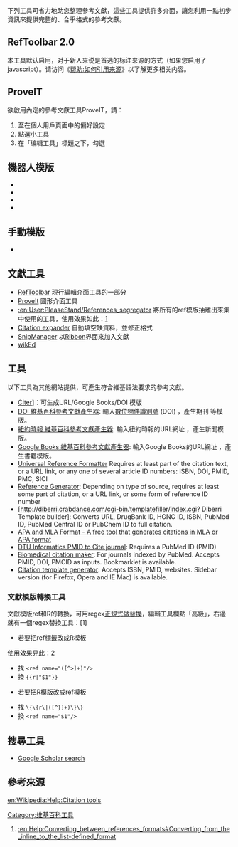下列工具可省力地助您整理參考文獻，這些工具提供許多介面，讓您利用一點初步資訊來提供完整的、合乎格式的參考文獻。

## RefToolbar 2.0

本工具默认启用，对于新人来说是首选的标注来源的方式（如果您启用了javascript）。请访问《[帮助:如何引用来源](https://zh.wikipedia.org/wiki/帮助:如何引用来源 "wikilink")》以了解更多相关内容。

## ProveIT

欲啟用內定的參考文獻工具ProveIT，請：

1.  至在個人用戶頁面中的偏好設定
2.  點選小工具
3.  在「编辑工具」標題之下，勾選

## 機器人模版

  -
  -
  -
  -
## 手動模版

  -
## 文獻工具

  - [RefToolbar](https://zh.wikipedia.org/wiki/Wikipedia:RefToolbar "wikilink") 現行編輯介面工具的一部分
  - [ProveIt](https://zh.wikipedia.org/wiki/:en:User:ProveIt_GT "wikilink") 圖形介面工具
  - [:en:User:PleaseStand/References_segregator](https://zh.wikipedia.org/wiki/:en:User:PleaseStand/References_segregator "wikilink") 將所有的ref模版抽離出來集中使用的工具，使用效果如此：[1](http://zh.wikipedia.org/w/index.php?title=%E7%89%9B%E6%B4%A5%E5%A4%A7%E5%AD%B8%E5%9F%BA%E5%B8%83%E7%88%BE%E5%AD%B8%E9%99%A2&diff=24872858&oldid=24751683)
  - [Citation expander](https://zh.wikipedia.org/wiki/:en:Wikipedia:Citation_expander "wikilink") 自動填空缺資料，並修正格式
  - [SnipManager](https://zh.wikipedia.org/wiki/:en:User:Odie5533/SnipManager.user.js "wikilink") 以[Ribbon](../Page/Ribbon.md "wikilink")界面來加入文獻
  - [wikEd](https://zh.wikipedia.org/wiki/:en:User:Cacycle/wikEd "wikilink")

## 工具

以下工具為其他網站提供，可產生符合維基語法要求的參考文獻。

  - [Citer](https://tools.wmflabs.org/citer/)\]：可生成URL/Google Books/DOI 模版
  - [DOI 維基百科參考文獻產生器](http://reftag.appspot.com/doiweb.py): 輸入[數位物件識別號](https://zh.wikipedia.org/wiki/數位物件識別號 "wikilink") (DOI) ，產生期刊 等模版。
  - [紐約時報 維基百科參考文獻產生器](http://reftag.appspot.com/nytweb.py): 輸入紐約時報的URL網址 ，產生新聞模版。
  - [Google Books 維基百科參考文獻產生器](http://reftag.appspot.com/): 輸入Google Books的URL網址 ，產生書籍模版。
  - [Universal Reference Formatter](https://zh.wikipedia.org/wiki/tools:~verisimilus/Scholar/Cite.php "wikilink") Requires at least part of the citation text, or a URL link, or any one of several article ID numbers: ISBN, DOI, PMID, PMC, SICI
  - [Reference Generator](https://zh.wikipedia.org/wiki/tools:~magnus/makeref.php "wikilink"): Depending on type of source, requires at least some part of citation, or a URL link, or some form of reference ID number
  - \[<http://diberri.crabdance.com/cgi-bin/templatefiller/index.cgi>? Diberri Template builder\]: Converts URL, DrugBank ID, HGNC ID, ISBN, PubMed ID, PubMed Central ID or PubChem ID to full citation.
  - [APA and MLA Format - A free tool that generates citations in MLA or APA format](http://apa-mla-format.com/mla-format/)
  - [DTU Informatics PMID to Cite journal](http://neuro.imm.dtu.dk/cgi-bin/brede_bib_pmid2wpcitejournal.py): Requires a PubMed ID (PMID)
  - [Biomedical citation maker](http://sumsearch.org/cite/): For journals indexed by PubMed. Accepts PMID, DOI, PMCID as inputs. Bookmarklet is available.
  - [Citation template generator](https://zh.wikipedia.org/wiki/tools:~holek/cite-gen "wikilink"): Accepts ISBN, PMID, websites. Sidebar version (for Firefox, Opera and IE Mac) is available.

### 文獻模版轉換工具

文獻模版ref和R的轉換，可用regex[正規式做替換](https://zh.wikipedia.org/wiki/正規式 "wikilink")，編輯工具欄點「高級」，右邊就有一個regex替換工具：\[1\]

  - 若要把ref標籤改成R模板

使用效果見此：[2](http://zh.wikipedia.org/w/index.php?title=%E7%89%9B%E6%B4%A5%E5%A4%A7%E5%AD%B8%E5%9F%BA%E5%B8%83%E7%88%BE%E5%AD%B8%E9%99%A2&diff=24873593&oldid=24873564)

  - 找 `<ref name="([^>]+)"/>`
  - 換 `{{r|"$1"}}`

<!-- end list -->

  - 若要把R模版改成ref模板

<!-- end list -->

  - 找 `\{\{r\|([^}]+)\}\}`
  - 換 `<ref name="$1"/>`

## 搜尋工具

  - [Google Scholar search](https://zh.wikipedia.org/wiki/tools:~verisimilus/Scholar/ "wikilink")

## 參考來源

[en:Wikipedia:Help:Citation tools](https://zh.wikipedia.org/wiki/en:Wikipedia:Help:Citation_tools "wikilink")

[Category:维基百科工具](https://zh.wikipedia.org/wiki/Category:维基百科工具 "wikilink")

1.  [:en:Help:Converting_between_references_formats\#Converting_from_the_inline_to_the_list-defined_format](https://zh.wikipedia.org/wiki/:en:Help:Converting_between_references_formats#Converting_from_the_inline_to_the_list-defined_format "wikilink")